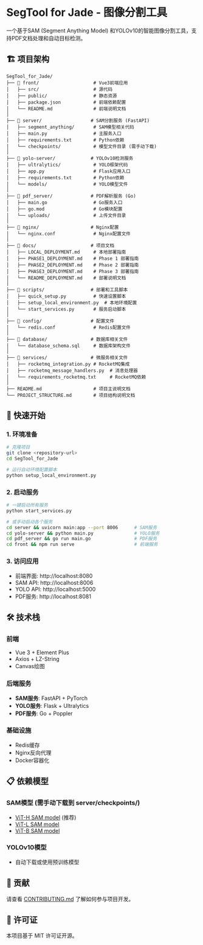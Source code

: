 # SegTool for Jade - 图像分割工具

一个基于SAM (Segment Anything Model) 和YOLOv10的智能图像分割工具，支持PDF文档处理和自动目标检测。

## 🏗️ 项目架构

```
SegTool_for_Jade/
├── 📁 front/                    # Vue3前端应用
│   ├── src/                    # 源代码
│   ├── public/                 # 静态资源
│   ├── package.json            # 前端依赖配置
│   └── README.md               # 前端说明文档
│
├── 📁 server/                  # SAM分割服务 (FastAPI)
│   ├── segment_anything/       # SAM模型相关代码
│   ├── main.py                 # 主服务入口
│   ├── requirements.txt        # Python依赖
│   └── checkpoints/            # 模型文件目录 (需手动下载)
│
├── 📁 yolo-server/             # YOLOv10检测服务
│   ├── ultralytics/            # YOLO框架代码
│   ├── app.py                  # Flask应用入口
│   ├── requirements.txt        # Python依赖
│   └── models/                 # YOLO模型文件
│
├── 📁 pdf_server/              # PDF解析服务 (Go)
│   ├── main.go                 # Go服务入口
│   ├── go.mod                  # Go模块配置
│   └── uploads/                # 上传文件目录
│
├── 📁 nginx/                   # Nginx配置
│   └── nginx.conf              # Nginx配置文件
│
├── 📁 docs/                    # 项目文档
│   ├── LOCAL_DEPLOYMENT.md     # 本地部署指南
│   ├── PHASE1_DEPLOYMENT.md    # Phase 1 部署指南
│   ├── PHASE2_DEPLOYMENT.md    # Phase 2 部署指南
│   ├── PHASE3_DEPLOYMENT.md    # Phase 3 部署指南
│   └── README_DEPLOYMENT.md    # 部署说明文档
│
├── 📁 scripts/                 # 部署和工具脚本
│   ├── quick_setup.py          # 快速设置脚本
│   ├── setup_local_environment.py  # 本地环境配置
│   └── start_services.py       # 服务启动脚本
│
├── 📁 config/                  # 配置文件
│   └── redis.conf              # Redis配置文件
│
├── 📁 database/                # 数据库相关文件
│   └── database_schema.sql     # 数据库架构文件
│
├── 📁 services/                # 微服务相关文件
│   ├── rocketmq_integration.py # RocketMQ集成
│   ├── rocketmq_message_handlers.py  # 消息处理器
│   └── requirements_rocketmq.txt     # RocketMQ依赖
│
├── README.md                   # 项目主说明文档
└── PROJECT_STRUCTURE.md        # 项目结构说明文档
```

## 🚀 快速开始

### 1. 环境准备

```bash
# 克隆项目
git clone <repository-url>
cd SegTool_for_Jade

# 运行自动环境配置脚本
python setup_local_environment.py
```

### 2. 启动服务

```bash
# 一键启动所有服务
python start_services.py

# 或手动启动各个服务
cd server && uvicorn main:app --port 8006      # SAM服务
cd yolo-server && python main.py               # YOLO服务  
cd pdf_server && go run main.go                # PDF服务
cd front && npm run serve                      # 前端服务
```

### 3. 访问应用

- 前端界面: http://localhost:8080
- SAM API: http://localhost:8006
- YOLO API: http://localhost:5000
- PDF服务: http://localhost:8081

## 🛠️ 技术栈

### 前端
- Vue 3 + Element Plus
- Axios + LZ-String
- Canvas绘图

### 后端服务
- **SAM服务**: FastAPI + PyTorch
- **YOLO服务**: Flask + Ultralytics
- **PDF服务**: Go + Poppler

### 基础设施
- Redis缓存
- Nginx反向代理
- Docker容器化

## 📋 依赖模型

### SAM模型 (需手动下载到 server/checkpoints/)
- [ViT-H SAM model](https://dl.fbaipublicfiles.com/segment_anything/sam_vit_h_4b8939.pth) (推荐)
- [ViT-L SAM model](https://dl.fbaipublicfiles.com/segment_anything/sam_vit_l_0b3195.pth)
- [ViT-B SAM model](https://dl.fbaipublicfiles.com/segment_anything/sam_vit_b_01ec64.pth)

### YOLOv10模型
- 自动下载或使用预训练模型

## 🤝 贡献

请查看 [CONTRIBUTING.md](docs/CONTRIBUTING.md) 了解如何参与项目开发。

## 📄 许可证

本项目基于 MIT 许可证开源。



